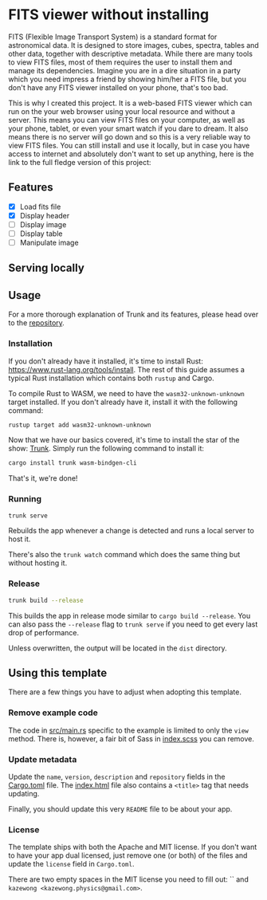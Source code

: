 # FITS viewer without installing

FITS (Flexible Image Transport System) is a standard format for astronomical data. It is designed to store images, cubes, spectra, tables and other data, together with descriptive metadata. While there are many tools to view FITS files, most of them requires the user to install them and manage its dependencies. Imagine you are in a dire situation in a party which you need impress a friend by showing him/her a FITS file, but you don't have any FITS viewer installed on your phone, that's too bad.

This is why I created this project. It is a web-based FITS viewer which can run on the your web browser using your local resource and without a server. This means you can view FITS files on your computer, as well as your phone, tablet, or even your smart watch if you dare to dream. It also means there is no server will go down and so this is a very reliable way to view FITS files. You can still install and use it locally, but in case you have access to internet and absolutely don't want to set up anything, here is the link to the full fledge version of this project: 

## Features

- [x] Load fits file
- [x] Display header
- [ ] Display image
- [ ] Display table
- [ ] Manipulate image

## Serving locally

## Usage

For a more thorough explanation of Trunk and its features, please head over to the [repository][trunk].

### Installation

If you don't already have it installed, it's time to install Rust: <https://www.rust-lang.org/tools/install>.
The rest of this guide assumes a typical Rust installation which contains both `rustup` and Cargo.

To compile Rust to WASM, we need to have the `wasm32-unknown-unknown` target installed.
If you don't already have it, install it with the following command:

```bash
rustup target add wasm32-unknown-unknown
```

Now that we have our basics covered, it's time to install the star of the show: [Trunk].
Simply run the following command to install it:

```bash
cargo install trunk wasm-bindgen-cli
```

That's it, we're done!

### Running

```bash
trunk serve
```

Rebuilds the app whenever a change is detected and runs a local server to host it.

There's also the `trunk watch` command which does the same thing but without hosting it.

### Release

```bash
trunk build --release
```

This builds the app in release mode similar to `cargo build --release`.
You can also pass the `--release` flag to `trunk serve` if you need to get every last drop of performance.

Unless overwritten, the output will be located in the `dist` directory.

## Using this template

There are a few things you have to adjust when adopting this template.

### Remove example code

The code in [src/main.rs](src/main.rs) specific to the example is limited to only the `view` method.
There is, however, a fair bit of Sass in [index.scss](index.scss) you can remove.

### Update metadata

Update the `name`, `version`, `description` and `repository` fields in the [Cargo.toml](Cargo.toml) file.
The [index.html](index.html) file also contains a `<title>` tag that needs updating.

Finally, you should update this very `README` file to be about your app.

### License

The template ships with both the Apache and MIT license.
If you don't want to have your app dual licensed, just remove one (or both) of the files and update the `license` field in `Cargo.toml`.

There are two empty spaces in the MIT license you need to fill out: `` and `kazewong <kazewong.physics@gmail.com>`.

[trunk]: https://github.com/thedodd/trunk
